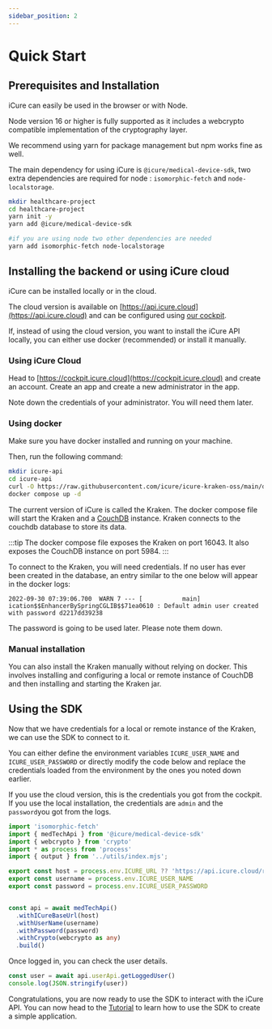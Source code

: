 ```yaml
---
sidebar_position: 2
---
```

# Quick Start

## Prerequisites and Installation

iCure can easily be used in the browser or with Node.

Node version 16 or higher is fully supported as it includes a webcrypto compatible implementation of the cryptography layer.

We recommend using yarn for package management but npm works fine as well.

The main dependency for using iCure is `@icure/medical-device-sdk`, two extra dependencies are required for node : `isomorphic-fetch` and `node-localstorage`.

```bash
mkdir healthcare-project
cd healthcare-project
yarn init -y
yarn add @icure/medical-device-sdk

#if you are using node two other dependencies are needed
yarn add isomorphic-fetch node-localstorage
```

## Installing the backend or using iCure cloud

iCure can be installed locally or in the cloud.

The cloud version is available on [https://api.icure.cloud](https://api.icure.cloud) and can be configured using [our cockpit](https://cockpit.icure.cloud).

If, instead of using the cloud version, you want to install the iCure API locally, you can either use docker (recommended) or install it manually.

### Using iCure Cloud

Head to [https://cockpit.icure.cloud](https://cockpit.icure.cloud) and create an account.
Create an app and create a new administrator in the app.

Note down the credentials of your administrator. You will need them later.

### Using docker

Make sure you have docker installed and running on your machine.

Then, run the following command:

```bash
mkdir icure-api
cd icure-api
curl -O https://raw.githubusercontent.com/icure/icure-kraken-oss/main/docker/docker-compose.yaml
docker compose up -d
```

The current version of iCure is called the Kraken. The docker compose file will start the Kraken and a [CouchDB](https://couchdb.apache.org) instance.
Kraken connects to the couchdb database to store its data.

:::tip
The docker compose file exposes the Kraken on port 16043. It also exposes the CouchDB instance on port 5984.
:::

To connect to the Kraken, you will need credentials. If no user has ever been created in the database, an entry similar to the one below will appear in the docker logs:

`2022-09-30 07:39:06.700  WARN 7 --- [           main] ication$$EnhancerBySpringCGLIB$$71ea0610 : Default admin user created with password d2217dd39238`

The password is going to be used later. Please note them down.

### Manual installation

You can also install the Kraken manually without relying on docker. This involves installing and configuring a local or remote instance of CouchDB and then installing and starting the Kraken jar.

## Using the SDK

Now that we have credentials for a local or remote instance of the Kraken, we can use the SDK to connect to it.

You can either define the environment variables `ICURE_USER_NAME` and `ICURE_USER_PASSWORD` or directly modify the code below and replace the credentials loaded from the environment by the ones you noted down earlier.

If you use the cloud version, this is the credentials you got from the cockpit. If you use the local installation, the credentials are `admin` and the `password`you got from the logs.

<!-- file://code-samples/quick-start/index.mts snippet:instantiate the api-->
```typescript
import 'isomorphic-fetch'
import { medTechApi } from '@icure/medical-device-sdk'
import { webcrypto } from 'crypto'
import * as process from 'process'
import { output } from '../utils/index.mjs';

export const host = process.env.ICURE_URL ?? 'https://api.icure.cloud/rest/v1'
export const username = process.env.ICURE_USER_NAME
export const password = process.env.ICURE_USER_PASSWORD


const api = await medTechApi()
  .withICureBaseUrl(host)
  .withUserName(username)
  .withPassword(password)
  .withCrypto(webcrypto as any)
  .build()
```

Once logged in, you can check the user details.

<!-- file://code-samples/quick-start/index.mts snippet:get the currently logged user-->
```typescript
const user = await api.userApi.getLoggedUser()
console.log(JSON.stringify(user))
```

Congratulations, you are now ready to use the SDK to interact with the iCure API.
You can now head to the [Tutorial](./tutorial/index.md) to learn how to use the SDK to create a simple application.
